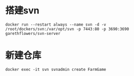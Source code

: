 # 搭建svn
```
docker run --restart always --name svn -d -v /root/dockers/svn:/var/opt/svn -p 7443:80 -p 3690:3690 garethflowers/svn-server
```

# 新建仓库
```
docker exec -it svn svnadmin create FarmGame
```
